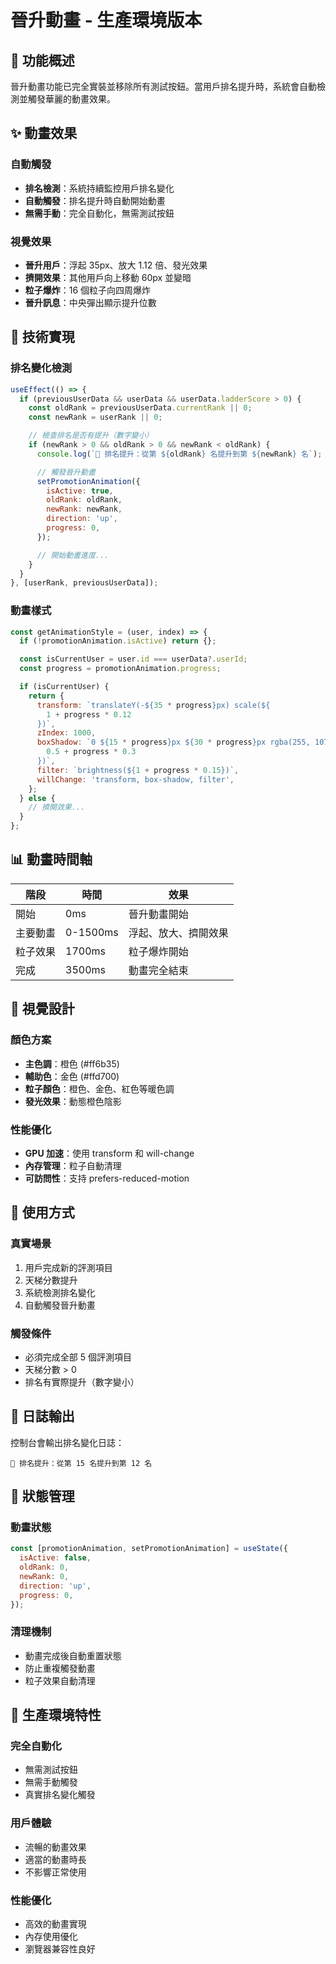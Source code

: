 # 晉升動畫 - 生產環境版本

## 🎯 功能概述

晉升動畫功能已完全實裝並移除所有測試按鈕。當用戶排名提升時，系統會自動檢測並觸發華麗的動畫效果。

## ✨ 動畫效果

### 自動觸發

- **排名檢測**：系統持續監控用戶排名變化
- **自動觸發**：排名提升時自動開始動畫
- **無需手動**：完全自動化，無需測試按鈕

### 視覺效果

- **晉升用戶**：浮起 35px、放大 1.12 倍、發光效果
- **擠開效果**：其他用戶向上移動 60px 並變暗
- **粒子爆炸**：16 個粒子向四周爆炸
- **晉升訊息**：中央彈出顯示提升位數

## 🔧 技術實現

### 排名變化檢測

```javascript
useEffect(() => {
  if (previousUserData && userData && userData.ladderScore > 0) {
    const oldRank = previousUserData.currentRank || 0;
    const newRank = userRank || 0;

    // 檢查排名是否有提升（數字變小）
    if (newRank > 0 && oldRank > 0 && newRank < oldRank) {
      console.log(`🎉 排名提升：從第 ${oldRank} 名提升到第 ${newRank} 名`);

      // 觸發晉升動畫
      setPromotionAnimation({
        isActive: true,
        oldRank: oldRank,
        newRank: newRank,
        direction: 'up',
        progress: 0,
      });

      // 開始動畫進度...
    }
  }
}, [userRank, previousUserData]);
```

### 動畫樣式

```javascript
const getAnimationStyle = (user, index) => {
  if (!promotionAnimation.isActive) return {};

  const isCurrentUser = user.id === userData?.userId;
  const progress = promotionAnimation.progress;

  if (isCurrentUser) {
    return {
      transform: `translateY(-${35 * progress}px) scale(${
        1 + progress * 0.12
      })`,
      zIndex: 1000,
      boxShadow: `0 ${15 * progress}px ${30 * progress}px rgba(255, 107, 53, ${
        0.5 + progress * 0.3
      })`,
      filter: `brightness(${1 + progress * 0.15})`,
      willChange: 'transform, box-shadow, filter',
    };
  } else {
    // 擠開效果...
  }
};
```

## 📊 動畫時間軸

| 階段     | 時間     | 效果                 |
| -------- | -------- | -------------------- |
| 開始     | 0ms      | 晉升動畫開始         |
| 主要動畫 | 0-1500ms | 浮起、放大、擠開效果 |
| 粒子效果 | 1700ms   | 粒子爆炸開始         |
| 完成     | 3500ms   | 動畫完全結束         |

## 🎨 視覺設計

### 顏色方案

- **主色調**：橙色 (#ff6b35)
- **輔助色**：金色 (#ffd700)
- **粒子顏色**：橙色、金色、紅色等暖色調
- **發光效果**：動態橙色陰影

### 性能優化

- **GPU 加速**：使用 transform 和 will-change
- **內存管理**：粒子自動清理
- **可訪問性**：支持 prefers-reduced-motion

## 🚀 使用方式

### 真實場景

1. 用戶完成新的評測項目
2. 天梯分數提升
3. 系統檢測排名變化
4. 自動觸發晉升動畫

### 觸發條件

- 必須完成全部 5 個評測項目
- 天梯分數 > 0
- 排名有實際提升（數字變小）

## 📝 日誌輸出

控制台會輸出排名變化日誌：

```
🎉 排名提升：從第 15 名提升到第 12 名
```

## 🔄 狀態管理

### 動畫狀態

```javascript
const [promotionAnimation, setPromotionAnimation] = useState({
  isActive: false,
  oldRank: 0,
  newRank: 0,
  direction: 'up',
  progress: 0,
});
```

### 清理機制

- 動畫完成後自動重置狀態
- 防止重複觸發動畫
- 粒子效果自動清理

## 🎯 生產環境特性

### 完全自動化

- 無需測試按鈕
- 無需手動觸發
- 真實排名變化觸發

### 用戶體驗

- 流暢的動畫效果
- 適當的動畫時長
- 不影響正常使用

### 性能優化

- 高效的動畫實現
- 內存使用優化
- 瀏覽器兼容性良好
